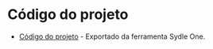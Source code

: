 # Código do projeto

- [Código do projeto](./turma1-adocaoanimais_8.3.sybox) - Exportado da ferramenta Sydle One.
